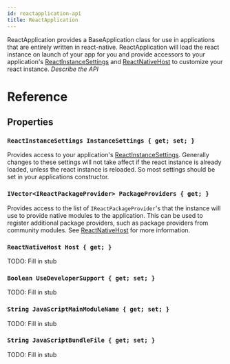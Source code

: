 ```yaml
---
id: reactapplication-api
title: ReactApplication
---
```


ReactApplication provides a BaseApplication class for use in applications that are entirely written in react-native.  ReactApplication will load the react instance on launch of your app for you and provide accessors to your application's [ReactInstanceSettings](ReactInstanceSettings-api-windows.md) and [ReactNativeHost](ReactNativeHost-api-windows.md) to customize your react instance.
*Describe the API*

# Reference

## Properties

### ```ReactInstanceSettings InstanceSettings { get; set; }```

Provides access to your application's [ReactInstanceSettings](ReactInstanceSettings-api-windows.md).  Generally changes to these settings will not take affect if the react instance is already loaded, unless the react instance is reloaded.  So most settings should be set in your applications constructor.

### ```IVector<IReactPackageProvider> PackageProviders { get; }```

Provides access to the list of `IReactPackageProvider`'s that the instance will use to provide native modules to the application.  This can be used to register additional package providers, such as package providers from community modules. See [ReactNativeHost](ReactNativeHost-api-windows.md) for more information.

### ```ReactNativeHost Host { get; }```

TODO: Fill in stub

### ```Boolean UseDeveloperSupport { get; set; }```

TODO: Fill in stub

### ```String JavaScriptMainModuleName { get; set; }```

TODO: Fill in stub

### ```String JavaScriptBundleFile { get; set; }```

TODO: Fill in stub

<!-- // Copyright (c) Microsoft Corporation. All rights reserved.
// Licensed under the MIT License.

import "ReactNativeHost.idl";
import "ReactApplicationDelegate.idl";


namespace Microsoft.ReactNative {

  [webhosthidden]
  [default_interface]
  unsealed runtimeclass ReactApplication : XAML_NAMESPACE.Application {
    ReactApplication();

    ReactInstanceSettings InstanceSettings { get; set; };
    IVector<IReactPackageProvider> PackageProviders { get; };
    ReactNativeHost Host { get; };

    Boolean UseDeveloperSupport { get; set; };
    String JavaScriptMainModuleName { get; set; };
    String JavaScriptBundleFile { get; set; };
  }
} // namespace Microsoft.ReactNative
-->


